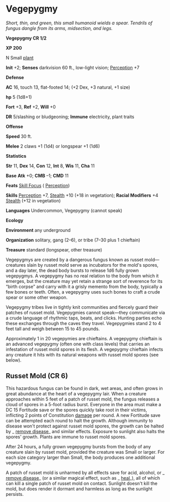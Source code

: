 # Vegepygmy

_Short, thin, and green, this small humanoid wields a spear. Tendrils of fungus dangle from its arms, midsection, and legs._

**Vegepygmy CR 1/2**

**XP 200**

N Small [plant](creatureTypes.md#_plant)

**Init** +2; **Senses** darkvision 60 ft., low-light vision; [Perception](../skills/perception.md#_perception) +7

**Defense**

**AC** 16, touch 13, flat-footed 14; (+2 Dex, +3 natural, +1 size)

**hp** 5 (1d8+1)

**Fort** +3, **Ref** +2, **Will** +0

**DR** 5/slashing or bludgeoning; **Immune** electricity, plant traits

**Offense**

**Speed** 30 ft.

**Melee** 2 claws +1 (1d4) or longspear +1 (1d6)

**Statistics**

**Str** 11, **Dex** 14, **Con** 12, **Int** 8, **Wis** 11, **Cha** 11

**Base**  **Atk** +0; **CMB** –1; **CMD** 11

**Feats** [Skill Focus](../feats.md#_skill-focus) ( [Perception](../skills/perception.md#_perception))

**Skills** [Perception](../skills/perception.md#_perception) +7, [Stealth](../skills/stealth.md#_stealth) +10 (+18 in vegetation); **Racial Modifiers** +4 [Stealth](../skills/stealth.md#_stealth) (+12 in vegetation)

**Languages** Undercommon, Vegepygmy (cannot speak)

**Ecology**

**Environment** any underground

**Organization** solitary, gang (2–6), or tribe (7–30 plus 1 chieftain)

**Treasure** standard (longspear, other treasure)

Vegepygmys are created by a dangerous fungus known as russet mold—creatures slain by russet mold serve as incubators for the mold's spores, and a day later, the dead body bursts to release 1d6 fully grown vegepygmys. A vegepygmy has no real relation to the body from which it emerges, but the creature may yet retain a strange sort of reverence for its “birth corpse” and carry with it a grisly memento from the body, typically a few bones or teeth. Often, a vegepygmy uses such bones to craft a crude spear or some other weapon.

Vegepygmy tribes live in tightly knit communities and fiercely guard their patches of russet mold. Vegepygmies cannot speak—they communicate via a crude language of rhythmic taps, beats, and clicks. Hunting parties echo these exchanges through the caves they travel. Vegepygmies stand 2 to 4 feet tall and weigh between 15 to 45 pounds.

Approximately 1 in 20 vegepymies are chieftains. A vegepygmy chieftain is an advanced vegepygmy (often one with class levels) that carries an infestation of russet mold spores in its flesh. A vegepygmy chieftain infects any creature it hits with its natural weapons with russet mold spores (see below).

## Russet Mold (CR 6)

This hazardous fungus can be found in dark, wet areas, and often grows in great abundance at the heart of a vegepygmy lair. When a creature approaches within 5 feet of a patch of russet mold, the fungus releases a cloud of spores in a 5-foot radius burst. Everyone in the area must make a DC 15 Fortitude save or the spores quickly take root in their victims, inflicting 2 points of Constitution [damage](universalMonsterRules.md#_ability-damage-and-drain) per round. A new Fortitude save can be attempted each round to halt the growth. Although immunity to disease won't protect against russet mold spores, the growth can be halted by _ [remove disease](../spells/removeDisease.md#_remove-disease)_ and similar effects. Exposure to sunlight also halts the spores' growth. Plants are immune to russet mold spores.

After 24 hours, a fully grown vegepygmy bursts from the body of any creature slain by russet mold, provided the creature was Small or larger. For each size category larger than Small, the body produces one additional vegepygmy.

A patch of russet mold is unharmed by all effects save for acid, alcohol, or _ [remove disease](../spells/removeDisease.md#_remove-disease)_ (or a similar magical effect, such as _ [heal](../spells/heal.md#_heal)_), all of which can kill a single patch of russet mold on contact. Sunlight doesn't kill the mold, but does render it dormant and harmless as long as the sunlight persists.

